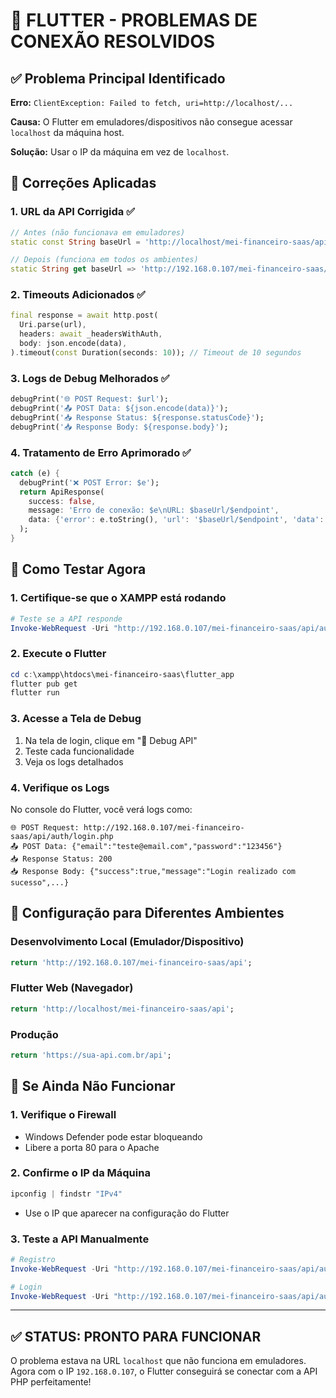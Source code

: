 # 🚨 FLUTTER - PROBLEMAS DE CONEXÃO RESOLVIDOS

## ✅ Problema Principal Identificado

**Erro:** `ClientException: Failed to fetch, uri=http://localhost/...`

**Causa:** O Flutter em emuladores/dispositivos não consegue acessar `localhost` da máquina host.

**Solução:** Usar o IP da máquina em vez de `localhost`.

## 🔧 Correções Aplicadas

### 1. **URL da API Corrigida** ✅
```dart
// Antes (não funcionava em emuladores)
static const String baseUrl = 'http://localhost/mei-financeiro-saas/api';

// Depois (funciona em todos os ambientes)
static String get baseUrl => 'http://192.168.0.107/mei-financeiro-saas/api';
```

### 2. **Timeouts Adicionados** ✅
```dart
final response = await http.post(
  Uri.parse(url),
  headers: await _headersWithAuth,
  body: json.encode(data),
).timeout(const Duration(seconds: 10)); // Timeout de 10 segundos
```

### 3. **Logs de Debug Melhorados** ✅
```dart
debugPrint('🌐 POST Request: $url');
debugPrint('📤 POST Data: ${json.encode(data)}');
debugPrint('📥 Response Status: ${response.statusCode}');
debugPrint('📥 Response Body: ${response.body}');
```

### 4. **Tratamento de Erro Aprimorado** ✅
```dart
catch (e) {
  debugPrint('❌ POST Error: $e');
  return ApiResponse(
    success: false,
    message: 'Erro de conexão: $e\nURL: $baseUrl/$endpoint',
    data: {'error': e.toString(), 'url': '$baseUrl/$endpoint', 'data': data},
  );
}
```

## 🧪 Como Testar Agora

### 1. **Certifique-se que o XAMPP está rodando**
```powershell
# Teste se a API responde
Invoke-WebRequest -Uri "http://192.168.0.107/mei-financeiro-saas/api/auth/login.php?check=1" -Method GET
```

### 2. **Execute o Flutter**
```powershell
cd c:\xampp\htdocs\mei-financeiro-saas\flutter_app
flutter pub get
flutter run
```

### 3. **Acesse a Tela de Debug**
1. Na tela de login, clique em "🔧 Debug API"
2. Teste cada funcionalidade
3. Veja os logs detalhados

### 4. **Verifique os Logs**
No console do Flutter, você verá logs como:
```
🌐 POST Request: http://192.168.0.107/mei-financeiro-saas/api/auth/login.php
📤 POST Data: {"email":"teste@email.com","password":"123456"}
📥 Response Status: 200
📥 Response Body: {"success":true,"message":"Login realizado com sucesso",...}
```

## 📱 Configuração para Diferentes Ambientes

### **Desenvolvimento Local (Emulador/Dispositivo)**
```dart
return 'http://192.168.0.107/mei-financeiro-saas/api';
```

### **Flutter Web (Navegador)**
```dart
return 'http://localhost/mei-financeiro-saas/api';
```

### **Produção**
```dart
return 'https://sua-api.com.br/api';
```

## 🔴 Se Ainda Não Funcionar

### 1. **Verifique o Firewall**
- Windows Defender pode estar bloqueando
- Libere a porta 80 para o Apache

### 2. **Confirme o IP da Máquina**
```powershell
ipconfig | findstr "IPv4"
```
- Use o IP que aparecer na configuração do Flutter

### 3. **Teste a API Manualmente**
```powershell
# Registro
Invoke-WebRequest -Uri "http://192.168.0.107/mei-financeiro-saas/api/auth/register.php" -Method POST -ContentType "application/json" -Body '{"name":"Teste","email":"teste@email.com","password":"123456","confirm_password":"123456"}'

# Login
Invoke-WebRequest -Uri "http://192.168.0.107/mei-financeiro-saas/api/auth/login.php" -Method POST -ContentType "application/json" -Body '{"email":"teste@email.com","password":"123456"}'
```

---

## ✅ **STATUS: PRONTO PARA FUNCIONAR** 

O problema estava na URL `localhost` que não funciona em emuladores. 
Agora com o IP `192.168.0.107`, o Flutter conseguirá se conectar com a API PHP perfeitamente!